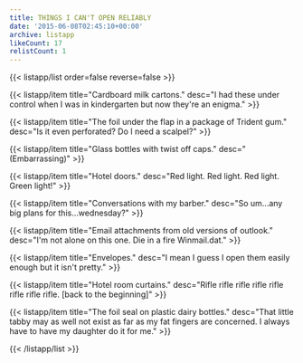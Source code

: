 ```yaml
---
title: THINGS I CAN'T OPEN RELIABLY
date: '2015-06-08T02:45:10+00:00'
archive: listapp
likeCount: 17
relistCount: 1
---
```


<!--more-->

{{< listapp/list order=false reverse=false >}}

   {{< listapp/item title="Cardboard milk cartons."
      desc="I had these under control when I was in kindergarten but now they're an enigma." >}}

   {{< listapp/item title="The foil under the flap in a package of Trident gum."
      desc="Is it even perforated? Do I need a scalpel?" >}}

   {{< listapp/item title="Glass bottles with twist off caps."
      desc="(Embarrassing)" >}}

   {{< listapp/item title="Hotel doors."
      desc="Red light. Red light. Red light. Green light!" >}}

   {{< listapp/item title="Conversations with my barber."
      desc="So um...any big plans for this...wednesday?" >}}

   {{< listapp/item title="Email attachments from old versions of outlook."
      desc="I'm not alone on this one. Die in a fire Winmail.dat." >}}

   {{< listapp/item title="Envelopes."
      desc="I mean I guess I open them easily enough but it isn't pretty." >}}

   {{< listapp/item title="Hotel room curtains."
      desc="Rifle rifle rifle rifle rifle rifle rifle rifle. [back to the beginning]" >}}

   {{< listapp/item title="The foil seal on plastic dairy bottles."
      desc="That little tabby may as well not exist as far as my fat fingers are concerned. I always have to have my daughter do it for me." >}}

{{< /listapp/list >}}
